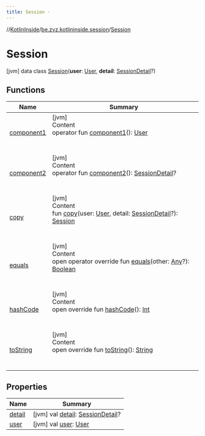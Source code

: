 ```yaml
---
title: Session -
---
```

//[KotlinInside](../../index.md)/[be.zvz.kotlininside.session](../index.md)/[Session](index.md)



# Session  
 [jvm] data class [Session](index.md)(**user**: [User](../../be.zvz.kotlininside.session.user/-user/index.md), **detail**: [SessionDetail](../-session-detail/index.md)?)   


## Functions  
  
|  Name|  Summary| 
|---|---|
| [component1](component1.md)| [jvm]  <br>Content  <br>operator fun [component1](component1.md)(): [User](../../be.zvz.kotlininside.session.user/-user/index.md)  <br><br><br>
| [component2](component2.md)| [jvm]  <br>Content  <br>operator fun [component2](component2.md)(): [SessionDetail](../-session-detail/index.md)?  <br><br><br>
| [copy](copy.md)| [jvm]  <br>Content  <br>fun [copy](copy.md)(user: [User](../../be.zvz.kotlininside.session.user/-user/index.md), detail: [SessionDetail](../-session-detail/index.md)?): [Session](index.md)  <br><br><br>
| [equals](https://kotlinlang.org/api/latest/jvm/stdlib/kotlin/-any/equals.html)| [jvm]  <br>Content  <br>open operator override fun [equals](https://kotlinlang.org/api/latest/jvm/stdlib/kotlin/-any/equals.html)(other: [Any](https://kotlinlang.org/api/latest/jvm/stdlib/kotlin/-any/index.html)?): [Boolean](https://kotlinlang.org/api/latest/jvm/stdlib/kotlin/-boolean/index.html)  <br><br><br>
| [hashCode](https://kotlinlang.org/api/latest/jvm/stdlib/kotlin/-any/hash-code.html)| [jvm]  <br>Content  <br>open override fun [hashCode](https://kotlinlang.org/api/latest/jvm/stdlib/kotlin/-any/hash-code.html)(): [Int](https://kotlinlang.org/api/latest/jvm/stdlib/kotlin/-int/index.html)  <br><br><br>
| [toString](https://kotlinlang.org/api/latest/jvm/stdlib/kotlin/-any/to-string.html)| [jvm]  <br>Content  <br>open override fun [toString](https://kotlinlang.org/api/latest/jvm/stdlib/kotlin/-any/to-string.html)(): [String](https://kotlinlang.org/api/latest/jvm/stdlib/kotlin/-string/index.html)  <br><br><br>


## Properties  
  
|  Name|  Summary| 
|---|---|
| [detail](index.md#be.zvz.kotlininside.session/Session/detail/#/PointingToDeclaration/)|  [jvm] val [detail](index.md#be.zvz.kotlininside.session/Session/detail/#/PointingToDeclaration/): [SessionDetail](../-session-detail/index.md)?   <br>
| [user](index.md#be.zvz.kotlininside.session/Session/user/#/PointingToDeclaration/)|  [jvm] val [user](index.md#be.zvz.kotlininside.session/Session/user/#/PointingToDeclaration/): [User](../../be.zvz.kotlininside.session.user/-user/index.md)   <br>

